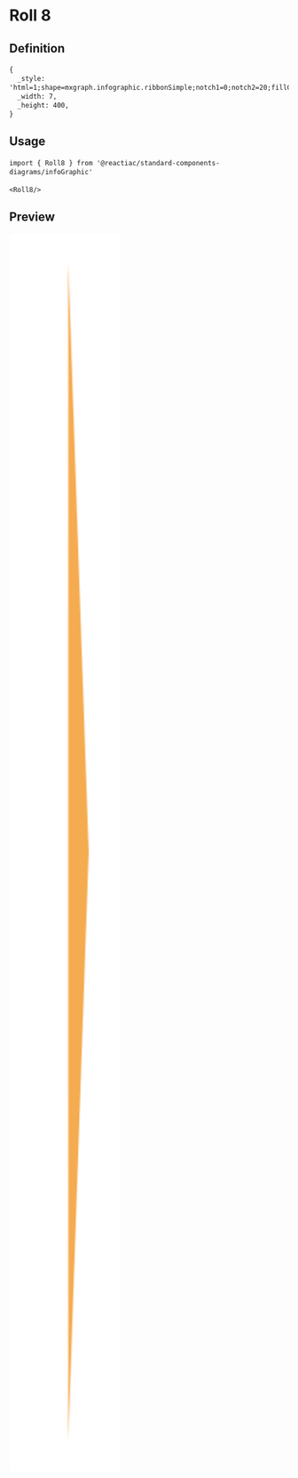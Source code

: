 # Roll 8

## Definition

```
{
  _style: 'html=1;shape=mxgraph.infographic.ribbonSimple;notch1=0;notch2=20;fillColor=#F5AB50;strokeColor=none;align=right;verticalAlign=middle;fontColor=#ffffff;fontSize=14;fontStyle=1;shadow=0;spacingRight=25;',
  _width: 7,
  _height: 400,
}
```

## Usage

```
import { Roll8 } from '@reactiac/standard-components-diagrams/infoGraphic'

<Roll8/>
```

## Preview

<img src="./roll-8.png" width="200"/>
